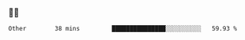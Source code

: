 ### 👨‍💻

<!--START_SECTION:waka-->

```text
Other        38 mins         ███████████████░░░░░░░░░░   59.93 %
```

<!--END_SECTION:waka-->
